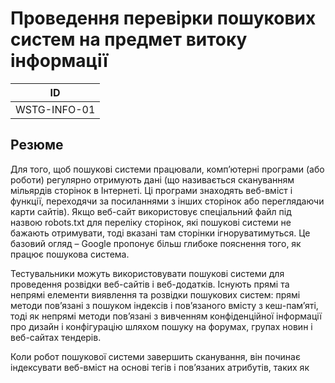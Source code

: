 # Проведення перевірки пошукових систем на предмет витоку інформації

| ID | 
| - |
| WSTG-INFO-01 | 

## Резюме
Для того, щоб пошукові системи працювали, комп’ютерні програми (або роботи) регулярно отримують дані (що називається скануванням мільярдів сторінок в Інтернеті. Ці програми знаходять веб-вміст і функції, переходячи за посиланнями з інших сторінок або переглядаючи карти сайтів). Якщо веб-сайт використовує спеціальний файл під назвою robots.txt для переліку сторінок, які пошукові системи не бажають отримувати, тоді вказані там сторінки ігноруватимуться. Це базовий огляд – Google пропонує більш глибоке пояснення того, як працює пошукова система.

Тестувальники можуть використовувати пошукові системи для проведення розвідки веб-сайтів і веб-додатків. Існують прямі та непрямі елементи виявлення та розвідки пошукових систем: прямі методи пов’язані з пошуком індексів і пов’язаного вмісту з кеш-пам’яті, тоді як непрямі методи пов’язані з вивченням конфіденційної інформації про дизайн і конфігурацію шляхом пошуку на форумах, групах новин і веб-сайтах тендерів.

Коли робот пошукової системи завершить сканування, він починає індексувати веб-вміст на основі тегів і пов’язаних атрибутів, таких як <TITLE>, щоб повернути відповідні результати пошуку. Якщо файл robots.txt не оновлюється протягом усього часу існування веб-сайту, а вбудовані метатеги HTML, які вказують роботам не індексувати вміст, не використовуються, індекси можуть містити веб-вміст, не призначений для включені власниками. Власники веб-сайтів можуть використовувати для видалення такого вмісту згаданий раніше robots.txt, метатеги HTML, аутентифікацію та інструменти, надані пошуковими системами.


## Цілі тесту

- Визначити, яка конфіденційна інформація про дизайн і конфігурацію програми, системи чи організації розкрита безпосередньо (на веб-сайті організації) чи опосередковано (через сторонні служби).


## Як тестувати
Використовуйте пошукову систему для пошуку потенційно конфіденційної інформації. Це може включати:

- мережеві схеми та конфігурації;
- заархівовані повідомлення та електронні листи адміністраторів або інших ключових співробітників;
- процедури входу та формати імені користувача;
- імена користувачів, паролі та закриті ключі;
- конфігураційні файли сторонніх розробників або хмарних служб;
- виявлення вмісту повідомлення про помилку; і
- розробка, тестування, тестування прийнятності користувача (UAT) і проміжні версії сайтів.


## Пошукові системи
Не обмежуйте тестування лише одним постачальником пошукової системи, оскільки різні пошукові системи можуть генерувати різні результати. Результати пошукової системи можуть відрізнятися кількома способами залежно від того, коли система востаннє сканувала вміст, і алгоритму, який використовує система для визначення релевантних сторінок. Розгляньте можливість використання таких (у алфавітному порядку) пошукових систем:

- Baidu, найпопулярніша пошукова система Китаю.
- Bing, пошукова система, що належить і керується Microsoft і є другою за популярністю в світі. Підтримує ключові слова розширеного пошуку.
- binsearch.info, пошукова система для бінарних груп новин Usenet.
- Common Crawl, «відкрите сховище даних веб-сканування, до якого може отримати доступ та проаналізувати кожен».
- DuckDuckGo, пошукова система, орієнтована на конфіденційність, яка збирає результати з багатьох різних джерел. Підтримує синтаксис пошуку.
- Google, яка пропонує найпопулярнішу пошукову систему в світі, і використовує систему рейтингу, щоб спробувати повернути найбільш відповідні результати. Підтримує пошукові оператори.
- Internet Archive Wayback Machine, «створення цифрової бібліотеки Інтернет-сайтів та інших культурних артефактів у цифровій формі».
- Startpage, пошукова система, яка використовує результати Google, не збираючи особисту інформацію через трекери та журнали. Підтримує пошукові оператори.
- Shodan, сервіс для пошуку підключених до Інтернету пристроїв і сервісів. Варіанти використання включають обмежений безкоштовний план, а також плани платної підписки.

І DuckDuckGo, і Startpage пропонують деяку підвищену конфіденційність користувачам, не використовуючи трекери чи зберігаючи журнали. Це може зменшити витік інформації про тестер.


## Оператори пошуку
Оператор пошуку — це спеціальне ключове слово або синтаксис, який розширює можливості звичайних пошукових запитів і може допомогти отримати точніші результати. Зазвичай вони мають форму оператор:запит. Ось кілька типових операторів пошуку:

- сайт: обмежить пошук наданим доменом.
- inur: поверне лише результати, які включають ключове слово в URL.
- intitle: поверне лише ті результати, у заголовку сторінки яких є ключове слово.
- intext: або inbody: шукатиме лише ключове слово в тілі сторінок.
- тип файлу: відповідатиме лише певному типу файлу, наприклад png або php.

Наприклад, щоб знайти веб-вміст owasp.org, проіндексований типовою пошуковою системою, потрібен такий синтаксис:

## Перегляд кешованого вмісту
Для пошуку вмісту, який раніше було проіндексовано, використовуйте оператор cache:. Це корисно для перегляду вмісту, який, можливо, змінився з часу його індексування, або який більше не доступний. Не всі пошукові системи надають кешований вміст для пошуку; найкориснішим джерелом на момент написання є Google.


## Google Hacking або Dorking
Пошук за допомогою операторів може бути дуже ефективною технікою відкриття в поєднанні з креативністю тестувальника. Операторів можна зв’язати для ефективного виявлення певних типів конфіденційних файлів і інформації. Ця техніка, яка називається Google hacking або Dorking, також можлива в інших пошукових системах, якщо пошукові оператори підтримуються.

База даних дурнів, наприклад Google Hacking Database, є корисним ресурсом, який може допомогти розкрити певну інформацію. Деякі категорії дурнів, доступні в цій базі даних, включають:

- Файли, що містять імена користувачів
- Конфіденційні каталоги
- Виявлення веб-сервера
- Вразливі файли
- Вразливі сервери
- Повідомлення про помилки
- Файли, що містять цікаву інформацію
- Файли, що містять паролі
- Конфіденційна інформація про покупки в Інтернеті
- Бази даних для інших пошукових систем, таких як Bing і Shodan, доступні на таких ресурсах, як Google Hacking Diggity Project Bishop Fox.

## Санація
Уважно враховуйте конфіденційність інформації про дизайн і конфігурацію, перш ніж опублікувати її в Інтернеті.

Періодично перевіряйте конфіденційність існуючої інформації про дизайн і конфігурацію, яка розміщена в Інтернеті.